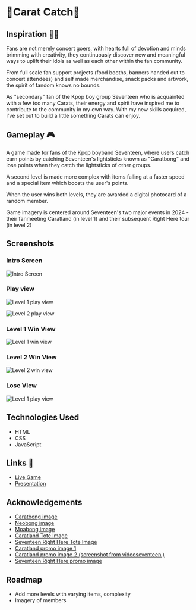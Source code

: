 # 💎Carat Catch💎


## Inspiration 🩷🩵
Fans are not merely concert goers, with hearts full of devotion and minds brimming with creativity, they continuously discover new and meaningful ways to uplift their idols as well as each other within the fan community. 

From full scale fan support projects (food booths, banners handed out to concert attendees) and self made merchandise, snack packs and artwork, the spirit of fandom knows no bounds.

As "secondary" fan of the Kpop boy group Seventeen who is acquainted with a few too many Carats, their energy and spirit have inspired me to contribute to the community in my own way. With my new skills acquired, I've set out to build a little something Carats can enjoy. 


## Gameplay 🎮

A game made for fans of the Kpop boyband Seventeen, where users catch earn points by catching Seventeen's lightsticks known as "Caratbong" and lose points when they catch the lightsticks of other groups. 

A second level is made more complex with items falling at a faster speed and a special item which boosts the user's points. 

When the user wins both levels, they are awarded a digital photocard of a random member. 

Game imagery is centered around Seventeen's two major events in 2024 - their fanmeeting Caratland (in level 1) and their subsequent Right Here tour (in level 2)


## Screenshots

### Intro Screen
![Intro Screen](images/introscreen.png)

### Play view

![Level 1 play view](images/l1playview.png)

![Level 2 play view](images/l2playview.png)

### Level 1 Win View
![Level 1 win view](images/l1winscreen.png)

### Level 2 Win View
![Level 2 win view](images/l2winscreen.png)

### Lose View
![Level 1 play view](images/loseview.png)

## Technologies Used
- HTML
- CSS
- JavaScript

## Links 🔗

- [Live Game](https://jamienahx.github.io/Carat-Catch-Game/)
- [Presentation](https://www.canva.com/design/DAGmXI1WS7g/3DAWgJolnsYJ1aNJw8xO8A/edit)


## Acknowledgements
- [Caratbong image]('https://www.pinterest.com/pin/seventeen-carat-bong-2-sticker-for-sale-by-chesera--767160117782148129/')
- [Neobong image]('https://www.pinterest.com/pin/lightstick-stickers-for-sale--593067844680102497/')
- [Moabong image]('https://ro.pinterest.com/pin/834362268499997917/')
- [Caratland Tote Image]('https://krmerchs.com/products/seventeen-2024-carat-land-shopper-bag')
- [Seventeen Right Here Tote Image]('https://krmerchs.com/products/seventeen-right-here-world-tour-shopper-bag)
- [Caratland promo image 1]('https://campaigns.weverse.io/WV47AEWA9?theme=light&lang=EN')
- [Caratland promo image 2 (screenshot from videoseventeen )]('https://weverse.io/seventeen/media/2-145198228')
- [Seventeen Right Here promo image]('https://en.wikipedia.org/wiki/Right_Here_World_Tour')


## Roadmap
- Add more levels with varying items, complexity
- Imagery of members 








